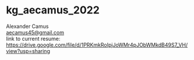 ﻿# kg_aecamus_2022
Alexander Camus  
aecamus45@gmail.com  
link to current resume: https://drive.google.com/file/d/1PRKmkRoIpjJoWMr4pJObWMkdB49S7_VH/view?usp=sharing
